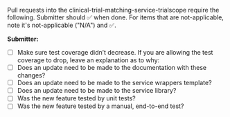 Pull requests into the clinical-trial-matching-service-trialscope require the following. Submitter should :white_check_mark: when done. For items that are not-applicable, note it's not-applicable ("N/A") and :white_check_mark:.

**Submitter:**
- [ ] Make sure test coverage didn’t decrease. If you are allowing the test coverage to drop, leave an explanation as to why:
- [ ]	Does an update need to be made to the documentation with these changes?
- [ ]	Does an update need to be made to the service wrappers template?
- [ ]	Does an update need to be made to the service library?
- [ ] Was the new feature tested by unit tests?
- [ ] Was the new feature tested by a manual, end-to-end test?
